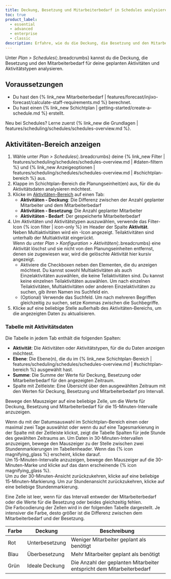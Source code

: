 ```yaml
---
title: Deckung, Besetzung und Mitarbeiterbedarf in Schedules analysieren
toc: true
product_label:
  - essential
  - advanced
  - enterprise
  - classic
description: Erfahre, wie du die Deckung, die Besetzung und den Mitarbeiterbedarf für deine Aktivitäten und Aktivitätstypen analysierst.
---
```


Unter _Plan > Schedules_{:.breadcrumbs} kannst du die Deckung, die Besetzung und den Mitarbeiterbedarf für deine geplanten Aktivitäten und Aktivitätstypen analysieren.

## Voraussetzungen

- Du hast den {% link_new Mitarbeiterbedarf | features/forecast/injixo-forecast/calculate-staff-requirements.md %} berechnet.
- Du hast einen {% link_new Schichtplan | getting-started/create-a-schedule.md %} erstellt.

Neu bei Schedules? Lerne zuerst {% link_new die Grundlagen | features/scheduling/schedules/schedules-overview.md %}.

## Aktivitäten-Bereich anzeigen

1. Wähle unter _Plan > Schedules_{:.breadcrumbs} deine {% link_new Filter | features/scheduling/schedules/schedules-overview.md | #daten-filtern %} und {% link_new Anzeigeoptionen | features/scheduling/schedules/schedules-overview.md | #schichtplan-bereich %} aus.
2. Klappe im Schichtplan-Bereich die Planungseinheit(en) aus, für die du Aktivitätsdaten analysieren möchtest.
3. Klicke im [Aktivitäten-Bereich](#tabelle-mit-aktivitätsdaten) auf einen Tab:
   - **Aktivitäten - Deckung**: Die Differenz zwischen der Anzahl geplanter Mitarbeiter und dem Mitarbeiterbedarf
   - **Aktivitäten - Besetzung**: Die Anzahl geplanter Mitarbeiter
   - **Aktivitäten - Bedarf**: Der gespeicherte Mitarbeiterbedarf<br>
4. Um Aktivitäten und Aktivitätstypen auszuwählen, verwende das Filter-Icon {% icon filter | icon-only %} im Header der Spalte **Aktivität**.<br>Neben Multiaktivitäten wird ein <em class="multiactivity-icon"></em>-Icon angezeigt. Teilaktivitäten sind unterhalb der Multiaktivität eingerückt.<br>Wenn du unter _Plan > Konfiguration > Aktivitäten_{:.breadcrumbs} eine Aktivität löschst und sie nicht von den Planungseinheiten entfernst, denen sie zugewiesen war, wird die gelöschte Aktivität hier kursiv angezeigt.
   - Aktiviere die Checkboxen neben den Elementen, die du anzeigen möchtest. Du kannst sowohl Multiaktivitäten als auch Einzelaktivitäten auswählen, die keine Teilaktivitäten sind. Du kannst keine einzelnen Teilaktivitäten auswählen. Um nach einzelnen Teilaktivitäten, Multiaktivitäten oder anderen Einzelaktivitäten zu suchen, gib ihren Namen ins Suchfeld ein.
   - (Optional) Verwende das Suchfeld. Um nach mehreren Begriffen gleichzeitig zu suchen, setze Kommas zwischen die Suchbegriffe.
5. Klicke auf eine beliebige Stelle außerhalb des Aktivitäten-Bereichs, um die angezeigten Daten zu aktualisieren.

### Tabelle mit Aktivitätsdaten

Die Tabelle in jedem Tab enthält die folgenden Spalten:

- **Aktivität**: Die Aktivitäten oder Aktivitätstypen, für die du Daten anzeigen möchtest.
- **Ebene**: Die Ebene(n), die du im {% link_new Schichtplan-Bereich | features/scheduling/schedules/schedules-overview.md | #schichtplan-bereich %} ausgewählt hast.
- **Summe**: Die Summe der Werte für Deckung, Besetzung oder Mitarbeiterbedarf für den angezeigten Zeitraum.
- Spalte mit Zeitleiste: Eine Übersicht über den ausgewählten Zeitraum mit den Werten für Deckung, Besetzung und Mitarbeiterbedarf pro Intervall.

Bewege den Mauszeiger auf eine beliebige Zelle, um die Werte für Deckung, Besetzung und Mitarbeiterbedarf für die 15-Minuten-Intervalle anzuzeigen.

Wenn du mit der Datumsauswahl im Schichtplan-Bereich einen oder maximal zwei Tage auswählst oder wenn du auf eine Tagesmarkierung in der Spalte mit der Zeitleiste klickst, zeigt die Tabelle Spalten für jede Stunde des gewählten Zeitraums an.
Um Daten in 30-Minuten-Intervallen anzuzeigen, bewege den Mauszeiger zu der Stelle zwischen zwei Stundenmarkierungen im Tabellenheader. Wenn das {% icon magnifying_glass %} erscheint, klicke darauf.<br>Um 15-Minuten-Intervalle anzuzeigen, bewege den Mauszeiger auf die 30-Minuten-Marke und klicke auf das dann erscheinende {% icon magnifying_glass %}.<br>Um zu der 30-Minuten-Ansicht zurückzukehren, klicke auf eine beliebige 15-Minuten-Markierung. Um zur Stundenansicht zurückzukehren, klicke auf eine beliebige Stundenmarkierung.<br>

Eine Zelle ist leer, wenn für das Intervall entweder der Mitarbeiterbedarf oder die Werte für die Besetzung oder beides gleichzeitig fehlen.<br>
Die Farbcodierung der Zellen wird in der folgenden Tabelle dargestellt. Je intensiver die Farbe, desto größer ist die Differenz zwischen dem Mitarbeiterbedarf und der Besetzung.

<!-- left-align table -->
<style>
table {
   margin-left: 0px;
}
</style>

| Farbe | Deckung        | Beschreibung                                                          |
| ----- | -------------- | --------------------------------------------------------------------- |
| Rot   | Unterbesetzung | Weniger Mitarbeiter geplant als benötigt                              |
| Blau  | Überbesetzung  | Mehr Mitarbeiter geplant als benötigt                                 |
| Grün  | Ideale Deckung | Die Anzahl der geplanten Mitarbeiter entspricht dem Mitarbeiterbedarf |
